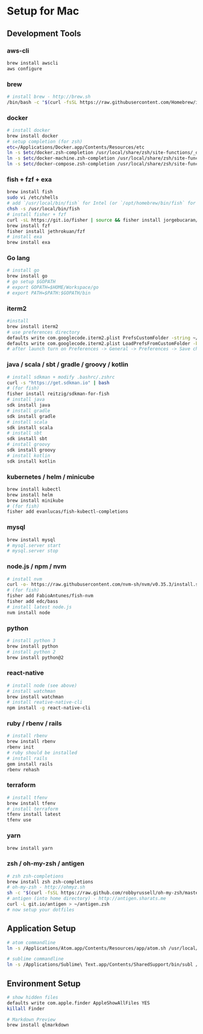 # Setup for Mac

## Development Tools

### aws-cli
```bash
brew install awscli
aws configure
```

### brew
```bash
# install brew - http://brew.sh
/bin/bash -c "$(curl -fsSL https://raw.githubusercontent.com/Homebrew/install/master/install.sh)"
```

### docker
```bash
# install docker
brew install docker
# setup completion (for zsh)
etc=/Applications/Docker.app/Contents/Resources/etc
ln -s $etc/docker.zsh-completion /usr/local/share/zsh/site-functions/_docker
ln -s $etc/docker-machine.zsh-completion /usr/local/share/zsh/site-functions/_docker-machine
ln -s $etc/docker-compose.zsh-completion /usr/local/share/zsh/site-functions/_docker-compose
```

### fish + fzf + exa
```bash
brew install fish
sudo vi /etc/shells
# add `/usr/local/bin/fish` for Intel (or `/opt/homebrew/bin/fish` for ARM)
chsh -s /usr/local/bin/fish
# install fisher + fzf
curl -sL https://git.io/fisher | source && fisher install jorgebucaran/fisher
brew install fzf
fisher install jethrokuan/fzf
# install exa
brew install exa
```

### Go lang
```bash
# install go
brew install go
# go setup $GOPATH
# export GOPATH=$HOME/Workspace/go
# export PATH=$PATH:$GOPATH/bin
```

### iterm2
```bash
#install
brew install iterm2
# use preferences directory
defaults write com.googlecode.iterm2.plist PrefsCustomFolder -string ~/iterm2
defaults write com.googlecode.iterm2.plist LoadPrefsFromCustomFolder -bool true
# after launch turn on Preferences -> General -> Preferences -> Save changes to folder when iTerm2 quits.
```

### java / scala / sbt / gradle / groovy / kotlin
```bash
# install sdkman + modify .bashrc/.zshrc
curl -s "https://get.sdkman.io" | bash
# (for fish)
fisher install reitzig/sdkman-for-fish
# install java
sdk install java
# install gradle
sdk install gradle
# install scala
sdk install scala
# install sbt
sdk install sbt
# install groovy
sdk install groovy
# install kotlin
sdk install kotlin
```

### kubernetes / helm / minicube
```bash
brew install kubectl
brew install helm
brew install minikube
# (for fish)
fisher add evanlucas/fish-kubectl-completions
```

### mysql
```bash
brew install mysql
# mysql.server start
# mysql.server stop
```

### node.js / npm / nvm
```bash
# install nvm
curl -o- https://raw.githubusercontent.com/nvm-sh/nvm/v0.35.3/install.sh | bash
# (for fish)
fisher add FabioAntunes/fish-nvm
fisher add edc/bass
# install latest node.js
nvm install node
```

### python
```bash
# install python 3
brew install python
# install python 2
brew install python@2
```

### react-native
```bash
# install node (see above)
# install watchman
brew install watchman
# install reative-native-cli
npm install -g react-native-cli
```

### ruby / rbenv / rails
```bash
# install rbenv
brew install rbenv
rbenv init
# ruby should be installed
# install rails
gem install rails
rbenv rehash
```

### terraform
```bash
# install tfenv
brew install tfenv
# install terraform
tfenv install latest
tfenv use
```

### yarn
```bash
brew install yarn
```

### zsh / oh-my-zsh / antigen
```bash
# zsh zsh-completions
brew install zsh zsh-completions
# oh-my-zsh - http://ohmyz.sh
sh -c "$(curl -fsSL https://raw.github.com/robbyrussell/oh-my-zsh/master/tools/install.sh)"
# antigen (into home directory) - http://antigen.sharats.me
curl -L git.io/antigen > ~/antigen.zsh
# now setup your dotfiles
```

## Application Setup
```bash
# atom commandline
ln -s /Applications/Atom.app/Contents/Resources/app/atom.sh /usr/local/bin/atom

# sublime commandline
ln -s /Applications/Sublime\ Text.app/Contents/SharedSupport/bin/subl /usr/local/bin/subl
```

## Environment Setup
```bash
# show hidden files
defaults write com.apple.finder AppleShowAllFiles YES
killall Finder

# Markdown Preview
brew install qlmarkdown
```
